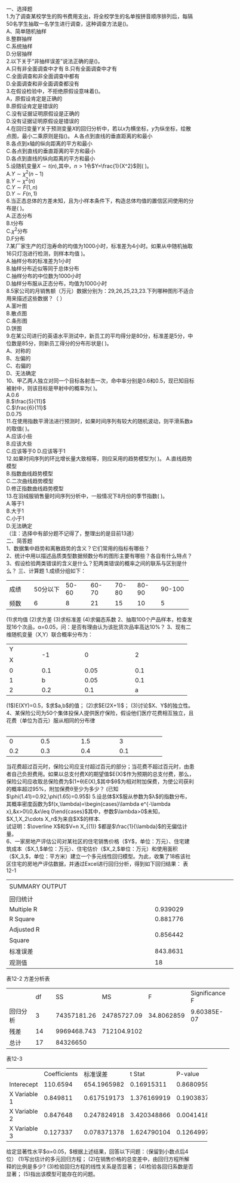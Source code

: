 一、选择题<br />1.为了调查某校学生的购书费用支出，将全校学生的名单按拼音顺序排列后，每隔50名学生抽取一名学生进行调查，这种调查方法是()。<br />A、简单随机抽样<br />B.整群抽样<br />C.系统抽样<br />D.分层抽样<br />2.以下关于“非抽样误差”说法正确的是()。<br />A.只有非全面调查中才有
 B.只有全面调查中才有<br />C.全面调查和非全面调查中都有<br />D.全面调查和非全面调查都没有<br />3.在假设检验中，不拒绝原假设意味着()。<br />A，原假设肯定是正确的<br />B.原假设肯定是错误的<br />C.没有证据证明原假设是正确的<br />D.没有证据证明原假设是错误的<br />4.在回归变量$Y$关于预测变量$X$的回归分析中，若以$x$为横坐标，$y$为纵坐标，绘散点图，最小二乘原则是指()。
 A.各点到直线的垂直距离的和最小<br />B.各点到x轴的纵向距离的平方和最小<br />C.各点到直线的垂直距离的平方和最小<br />D.各点到直线的纵向距离的平方和最小<br />5.设随机变量$X \sim t(n),$其中，$n>1$令$Y=\frac{1}{X^2}$则(    )。<br />A.$Y \sim \chi^2(n-1)$<br />B.$Y \sim \chi^2(n)$<br />C.$Y \sim F(1,n)$<br />D.$Y \sim F(n,1)$<br />6.当正态总体的方差未知，且为小样本条件下，构造总体均值的置信区间使用的分布是(    )。<br />A.正态分布<br />B.t分布<br />C.$\chi^2$分布<br />D.F分布<br />7.某厂家生产的灯泡寿命的均值为1000小时，标准差为4小时。如果从中随机抽取16只灯泡进行检测，则样本均值   )。<br />A.抽样分布的标准差为1小时<br />B.抽样分布近似等同于总体分布<br />C.抽样分布的中位数为1000小时<br />D.抽样分布服从正态分布，均值为1000小时<br />8.5家公司的月销售额（万元）数据分别为：29,26,25,23,23.下列哪种图形不适合用来描述这些数据？（    ）<br />A.茎叶图<br />B.散点图<br />C.条形图<br />D.饼图<br />9.在某公司进行的英语水平测试中，新员工的平均得分是80分，标准差是5分，中位数是85分，则新员工得分的分布形状是(     )。<br />A、对称的<br />B、左偏的<br />C、右偏的<br />D、无法确定<br />10、甲乙两人独立对同一个目标各射击一次，命中率分别是0.6和0.5，现已知目标被射中，则该目标是甲射中的概率为(      )。<br />A.0.6<br />B.$\frac{5}{11}$<br />C.$\frac{6}{11}$<br />D.0.75<br />11.在使用指数平滑法进行预测时，如果时间序列有较大的随机波动，则平滑系数a<br />的取值(    )。<br />A.应该小些<br />B.应该大些<br />C.应该等于0
 D.应该等于1<br />12.如果时间序列的环比增长量大致相等，则应采用的趋势模型为(    )。
 A.直线趋势模型<br />B.指数曲线趋势模型<br />C.二次曲线趋势模型<br />D.修正指数曲线趋势模型<br />13.在羽绒服销售量时间序列分析中，一般情况下8月份的季节指数(    )。<br />A.等于1<br />B.大于1<br />C.小于1<br />D.无法确定<br />（注：选择中有部分题不记得了，整理出的是目前13道）<br />二、简答题<br />1、数据集中趋势和离散趋势的含义？它们常用的指标有哪些？<br />2、统计中用以描述品质类型数据频数分布的图形主要有哪些？各自有什么特点？<br />3、假设检验两类错误的含义是什么？犯两类错误的概率之间的联系与区别是什么？
 三、计算题
 1.成绩分组如下：
 <table data-lake-id="Q4mcl" id="Q4mcl" margin="true" width-mode="contain" class="lake-table" style="width: 489px"><colgroup><col width="66"><col width="85"><col width="67"><col width="65"><col width="60"><col width="63"><col width="83"></colgroup><tbody><tr data-lake-id="u7fc9660a" id="u7fc9660a"><td data-lake-id="ua9891c70" id="ua9891c70">成绩
 </td><td data-lake-id="ucc449661" id="ucc449661">50分以下
 </td><td data-lake-id="ubecc5dec" id="ubecc5dec">50-60
 </td><td data-lake-id="u18ff7a56" id="u18ff7a56">60-70
 </td><td data-lake-id="u874d6cef" id="u874d6cef">70-80
 </td><td data-lake-id="u80205713" id="u80205713">80-90
 </td><td data-lake-id="u8a99cb77" id="u8a99cb77">90-100
 </td></tr><tr data-lake-id="u8cd3eeed" id="u8cd3eeed"><td data-lake-id="ua5897383" id="ua5897383">频数
 </td><td data-lake-id="u32a99620" id="u32a99620">6
 </td><td data-lake-id="u01f1f57c" id="u01f1f57c">8
 </td><td data-lake-id="u40ed2c0b" id="u40ed2c0b">21
 </td><td data-lake-id="u39edc54e" id="u39edc54e">15
 </td><td data-lake-id="uab7ca411" id="uab7ca411">10
 </td><td data-lake-id="u8fc6bdf3" id="u8fc6bdf3">5
 </td></tr></tbody></table>(1)求均值         (2)求方差          (3)求标准差         (4)求偏态系数
 2、抽取100个产品样本，检查发现16个次品，α=0.05，问：是否有理由认为该批货次品率高达10%？
 3、现有二维随机变量（X,Y）联合概率分布为：
 <table data-lake-id="QhD7F" id="QhD7F" margin="true" width-mode="contain" class="lake-table" style="width: 485px"><colgroup><col width="87"><col width="115"><col width="135"><col width="148"></colgroup><tbody><tr data-lake-id="u8282636c" id="u8282636c"><td data-lake-id="ubc023e95" id="ubc023e95">Y
 </td><td data-lake-id="ua3613249" id="ua3613249" rowSpan="2">

 -1
 </td><td data-lake-id="uf36d5ad6" id="uf36d5ad6" rowSpan="2">

 0
 </td><td data-lake-id="ucdc1d678" id="ucdc1d678" rowSpan="2">

 2
 </td></tr><tr data-lake-id="ufa30b5d5" id="ufa30b5d5"><td data-lake-id="u8b1577b4" id="u8b1577b4">X
 </td></tr><tr data-lake-id="u5ff08705" id="u5ff08705"><td data-lake-id="u764b919e" id="u764b919e">0
 </td><td data-lake-id="uac5b64f7" id="uac5b64f7">0.1
 </td><td data-lake-id="ua0357d20" id="ua0357d20">0.05
 </td><td data-lake-id="u9cfdb8c9" id="u9cfdb8c9">0.1
 </td></tr><tr data-lake-id="u424f422f" id="u424f422f"><td data-lake-id="u19eb3ad1" id="u19eb3ad1">1
 </td><td data-lake-id="u1c56a2dd" id="u1c56a2dd">b
 </td><td data-lake-id="ub62ccc29" id="ub62ccc29">0.05
 </td><td data-lake-id="uc3de4d03" id="uc3de4d03">0.1
 </td></tr><tr data-lake-id="uf16edf6f" id="uf16edf6f"><td data-lake-id="ud608ca39" id="ud608ca39">2
 </td><td data-lake-id="u02b8c6b8" id="u02b8c6b8">0.2
 </td><td data-lake-id="ue8ce02a8" id="ue8ce02a8">0.1
 </td><td data-lake-id="u2c52c727" id="u2c52c727">a
 </td></tr></tbody></table>(1$)E(XY)=0.5，$求$a,b$的值；
 (2)求$E(2X+1)$；
 (3)讨论$X、Y$的独立性。
 4、某保险公司为50个集体投保人提供医疗保险，假设他们医疗花费相互独立，且花费（单位为百元）服从相同的分布律<br /><br />
 <table data-lake-id="gEDvC" id="gEDvC" margin="true" width-mode="contain" class="lake-table" style="width: 418px"><colgroup><col width="84"><col width="108"><col width="103"><col width="123"></colgroup><tbody><tr data-lake-id="u13eafa53" id="u13eafa53"><td data-lake-id="ub48c4930" id="ub48c4930">0
 </td><td data-lake-id="u541fe9ea" id="u541fe9ea">0.5
 </td><td data-lake-id="u9731f212" id="u9731f212">1.5
 </td><td data-lake-id="ud0260806" id="ud0260806">3
 </td></tr><tr data-lake-id="ucf3eeb7b" id="ucf3eeb7b"><td data-lake-id="u0b856c12" id="u0b856c12">0.2
 </td><td data-lake-id="u4781a354" id="u4781a354">0.3
 </td><td data-lake-id="u961e1b93" id="u961e1b93">0.4
 </td><td data-lake-id="u67d1d236" id="u67d1d236">0.1
 </td></tr></tbody></table>当花费超过百元时，保险公司应支付超过百元的部分；当花费不超过百元时，由患者自己负担费用。如果以总支付费X的期望值$E(X)$作为预期的总支付费，那么，保险公司应收取总保险费为$(1+θ)E(X),$其中$θ$为相对附加保费，为使公司获利的概率超过95%，附加保费θ至少为多少？
 (已知 $\phi(1.41)=0.92,\phi(1.65)=0.95$)
 5.设总体$X$服从参数为$λ$的指数分布，其概率密度函数为$f(x,\lambda)=\begin{cases}\lambda e^{-\lambda x},&x>0\\0,&x\leq 0\end{cases}$其中，参数$\lambda>0$未知，$X_1,X_2\cdots X_n$为来自$X$的样本.<br />试证明：$\overline X$和$V=n X_{(1)}
$都是$\frac{1}{\lambda}$的无偏估计量。<br />6、一家房地产评估公司对某社区的住宅销售价格（$Y$，单位：万元）、住宅建筑成本（$X_1,$单位：万元）、住宅估价（$X_2,$单位：万元）和使用面积（$X_3,$，单位：平方米）建立一个多元线性回归模型。为此，收集了18栋该社区住宅的房地产评估数据，并通过Excel进行回归分析，得到如下回归结果：
                                                                表12-1
 <table data-lake-id="d14xN" id="d14xN" margin="true" width-mode="contain" class="lake-table" style="width: 609px"><colgroup><col width="199"><col width="191"><col width="219"></colgroup><tbody><tr data-lake-id="uf7b56406" id="uf7b56406" style="height: 37px"><td data-lake-id="uedeedaf3" id="uedeedaf3" colSpan="3">                                                        SUMMARY OUTPUT
 </td></tr><tr data-lake-id="u279b0935" id="u279b0935"><td data-lake-id="u355a7909" id="u355a7909" colSpan="3">                                                             回归统计
 </td></tr><tr data-lake-id="u42da170e" id="u42da170e"><td data-lake-id="ub0283694" id="ub0283694">Multiple  R
 </td><td data-lake-id="u53c276b7" id="u53c276b7"></td><td data-lake-id="u08a1605a" id="u08a1605a">0.939029
 </td></tr><tr data-lake-id="u25edf5ec" id="u25edf5ec"><td data-lake-id="u880059ca" id="u880059ca">R Square
 </td><td data-lake-id="u9071af25" id="u9071af25"></td><td data-lake-id="u66fbefc8" id="u66fbefc8">0.881776
 </td></tr><tr data-lake-id="u0f4e4b2c" id="u0f4e4b2c"><td data-lake-id="u7987eda5" id="u7987eda5">Adjusted R
 </td><td data-lake-id="u8d0d8ba0" id="u8d0d8ba0"></td><td data-lake-id="u7438d31a" id="u7438d31a" rowSpan="2">

 0.856442
 </td></tr><tr data-lake-id="u27478432" id="u27478432"><td data-lake-id="u26ffe7e2" id="u26ffe7e2">Square
 </td><td data-lake-id="ue8bb5425" id="ue8bb5425"></td></tr><tr data-lake-id="u51811599" id="u51811599"><td data-lake-id="u3ec9d9de" id="u3ec9d9de">标准误差
 </td><td data-lake-id="uff44f4b8" id="uff44f4b8"></td><td data-lake-id="u21445848" id="u21445848">843.8631
 </td></tr><tr data-lake-id="u2418565e" id="u2418565e"><td data-lake-id="ub67d0b18" id="ub67d0b18">观测值
 </td><td data-lake-id="u04a3761d" id="u04a3761d"></td><td data-lake-id="u403fe269" id="u403fe269">18
 </td></tr></tbody></table>表12-2   方差分析表
 <table data-lake-id="j4ef1" id="j4ef1" margin="true" width-mode="contain" class="lake-table" style="width: 598px"><colgroup><col width="90"><col width="63"><col width="113"><col width="118"><col width="101"><col width="113"></colgroup><tbody><tr data-lake-id="uf6c1549b" id="uf6c1549b"><td data-lake-id="uf97f2c96" id="uf97f2c96"></td><td data-lake-id="u9b1d0318" id="u9b1d0318">df
 </td><td data-lake-id="u9807a2db" id="u9807a2db">SS
 </td><td data-lake-id="u3d87b61e" id="u3d87b61e">MS
 </td><td data-lake-id="u77337748" id="u77337748">F
 </td><td data-lake-id="u911911c8" id="u911911c8">Significance F
 </td></tr><tr data-lake-id="u0954aa6c" id="u0954aa6c"><td data-lake-id="udec02b34" id="udec02b34">回归分析
 </td><td data-lake-id="ucebc4fa4" id="ucebc4fa4">3
 </td><td data-lake-id="u5177d437" id="u5177d437">74357181.26
 </td><td data-lake-id="u9e5a51d8" id="u9e5a51d8">24785727.09
 </td><td data-lake-id="u1e0ed60f" id="u1e0ed60f">34.8062859
 </td><td data-lake-id="u16a05019" id="u16a05019">9.60385E-07
 </td></tr><tr data-lake-id="u3519723c" id="u3519723c"><td data-lake-id="uabf7c18f" id="uabf7c18f">残差
 </td><td data-lake-id="u34fbef83" id="u34fbef83">14
 </td><td data-lake-id="ud81c05ed" id="ud81c05ed">9969468.743
 </td><td data-lake-id="uc360d698" id="uc360d698">712104.9102
 </td><td data-lake-id="ub7af2de1" id="ub7af2de1"></td><td data-lake-id="ucfe3d96e" id="ucfe3d96e"></td></tr><tr data-lake-id="ucbd957bd" id="ucbd957bd"><td data-lake-id="ud7c87e04" id="ud7c87e04">总计
 </td><td data-lake-id="u41e84e88" id="u41e84e88">17
 </td><td data-lake-id="ubd52b4b5" id="ubd52b4b5">84326650
 </td><td data-lake-id="ufd94dafa" id="ufd94dafa"></td><td data-lake-id="u02c39461" id="u02c39461"></td><td data-lake-id="u23fbef42" id="u23fbef42"></td></tr></tbody></table>表12-3
 <table data-lake-id="KeXI6" id="KeXI6" margin="true" width-mode="contain" class="lake-table" style="width: 539px"><colgroup><col width="109"><col width="99"><col width="106"><col width="111"><col width="114"></colgroup><tbody><tr data-lake-id="u13d7a1c0" id="u13d7a1c0"><td data-lake-id="u8781b468" id="u8781b468"></td><td data-lake-id="u4bc6a526" id="u4bc6a526">Coefficients
 </td><td data-lake-id="u22a107ee" id="u22a107ee">标准误差
 </td><td data-lake-id="uf255ffe9" id="uf255ffe9">t Stat
 </td><td data-lake-id="ufae00765" id="ufae00765">P-value
 </td></tr><tr data-lake-id="u10455757" id="u10455757"><td data-lake-id="uc849b388" id="uc849b388">Interecept
 </td><td data-lake-id="uac7ff0b9" id="uac7ff0b9">110.6594
 </td><td data-lake-id="u2ea2377a" id="u2ea2377a">654.1965982
 </td><td data-lake-id="ua6634c13" id="ua6634c13">0.16915311
 </td><td data-lake-id="ufebde4a9" id="ufebde4a9">0.868095919
 </td></tr><tr data-lake-id="u8494cd74" id="u8494cd74"><td data-lake-id="u3a827128" id="u3a827128">X Variable 1
 </td><td data-lake-id="u89daf197" id="u89daf197">0.849811
 </td><td data-lake-id="u8698048e" id="u8698048e">0.617519173
 </td><td data-lake-id="udd2af297" id="udd2af297">1.376169919
 </td><td data-lake-id="uc54e21b6" id="uc54e21b6">0.190383713
 </td></tr><tr data-lake-id="uc5792eeb" id="uc5792eeb"><td data-lake-id="u5f851a2e" id="u5f851a2e">X Variable 2
 </td><td data-lake-id="ud2ee0c41" id="ud2ee0c41">0.847648
 </td><td data-lake-id="uabf6330d" id="uabf6330d">0.247824918
 </td><td data-lake-id="ud5a1fe30" id="ud5a1fe30">3.420348866
 </td><td data-lake-id="u329b1f39" id="u329b1f39">0.004141812
 </td></tr><tr data-lake-id="uf3044100" id="uf3044100"><td data-lake-id="ue2b534d5" id="ue2b534d5">X Variable 3
 </td><td data-lake-id="u0e0078e5" id="u0e0078e5">0.127337
 </td><td data-lake-id="u571af240" id="u571af240">0.078371378
 </td><td data-lake-id="u38943136" id="u38943136">1.624790104
 </td><td data-lake-id="u4557c0c9" id="u4557c0c9">0.126499781
 </td></tr></tbody></table>给定显著性水平$α=0.05，$根据上述结果，回答以下问题：（保留到小数点后4位）
 (1)写出估计的多元回归方程；
 (2)在销售价格的总变差中，由回归方程所解释的比例是多少?
 (3)检验回归方程的线性关系是否显著；
 (4)检验各回归系数是否显著；
 (5)指出该模型可能存在的问题。
 